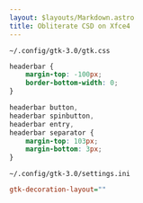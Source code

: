 ```yaml
---
layout: $layouts/Markdown.astro
title: Obliterate CSD on Xfce4
---
```


`~/.config/gtk-3.0/gtk.css`
```css
headerbar {
	margin-top: -100px;
	border-bottom-width: 0;
}

headerbar button,
headerbar spinbutton,
headerbar entry,
headerbar separator {
	margin-top: 103px;
	margin-bottom: 3px;
}
```

`~/.config/gtk-3.0/settings.ini`
```ini
gtk-decoration-layout=""
```
